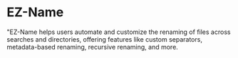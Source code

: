 # EZ-Name
"EZ-Name helps users automate and customize the renaming of files across searches and directories, offering features like custom separators, metadata-based renaming, recursive renaming, and more.
